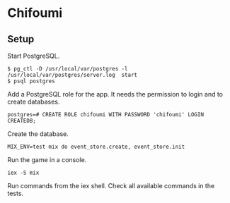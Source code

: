 # Chifoumi

## Setup

Start PostgreSQL.

```
$ pg_ctl -D /usr/local/var/postgres -l /usr/local/var/postgres/server.log  start
$ psql postgres
```

Add a PostgreSQL role for the app. It needs the permission to login and to create databases.

```
postgres=# CREATE ROLE chifoumi WITH PASSWORD 'chifoumi' LOGIN CREATEDB;
```

Create the database.

```
MIX_ENV=test mix do event_store.create, event_store.init
```

Run the game in a console.

```
iex -S mix
```

Run commands from the iex shell. Check all available commands in the tests.
